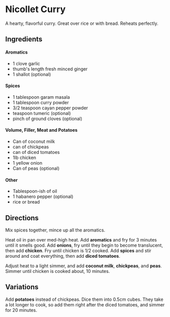 # Nicollet Curry

A hearty, flavorful curry. Great over rice or with bread. Reheats perfectly.

## Ingredients
#### Aromatics
* 1 clove garlic
* thumb's length fresh minced ginger
* 1 shallot (optional)
#### Spices
* 1 tablespoon garam masala
* 1 tablespoon curry powder
* 3/2 teaspoon cayan pepper powder
* teaspoon tumeric (optional)
* pinch of ground cloves (optional)
#### Volume, Filler, Meat and Potatoes
* Can of coconut milk
* can of chickpeas
* can of diced tomatoes
* 1lb chicken
* 1 yellow onion
* Can of peas (optional)
#### Other
* Tablespoon-ish of oil
* 1 habanero pepper (optional)
* rice or bread

## Directions
Mix spices together, mince up all the aromatics.

Heat oil in pan over med-high heat. Add **aromatics** and fry for 3 minutes until it smells good. Add **onions**, fry until they begin to become translucent, then add **chicken**. Fry until chicken is 1/2 cooked. Add **spices** and stir around and coat everything, then add **diced tomatoes**.

Adjust heat to a light simmer, and add **coconut milk**, **chickpeas**, and **peas**. Simmer until chicken is cooked about, 10 minutes.

## Variations
Add **potatoes** instead of chickpeas. Dice them into 0.5cm cubes. They take a lot longer to cook, so add them right after the diced tomatoes, and simmer for 20 minutes.

